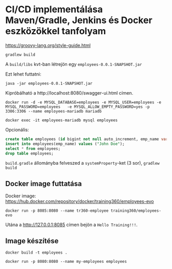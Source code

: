 # CI/CD implementálása Maven/Gradle, Jenkins és Docker eszközökkel tanfolyam

https://groovy-lang.org/style-guide.html

```shell
gradlew build
```

A `build/libs` kvt-ban létrejön egy `employees-0.0.1-SNAPSHOT.jar`

Ezt lehet futtatni:

```shell
java -jar employees-0.0.1-SNAPSHOT.jar
```

Kipróbálható a http://localhost:8080/swagger-ui.html címen.

```shell
docker run -d -e MYSQL_DATABASE=employees -e MYSQL_USER=employees -e MYSQL_PASSWORD=employees   -e MYSQL_ALLOW_EMPTY_PASSWORD=yes -p 3306:3306 --name employees-mariadb mariadb
```

```shell
docker exec -it employees-mariadb mysql employees
```

Opcionális:

```sql
create table employees (id bigint not null auto_increment, emp_name varchar(255), primary key (id));
insert into employees(emp_name) values ("John Doe");
select * from employees;
drop table employees;
```

`build.gradle` állományba felveszed a `systemProperty`-ket (3 sor), `gradlew build`

## Docker image futtatása

Docker image: https://hub.docker.com/repository/docker/training360/employees-evo

```shell
docker run -p 8085:8080 --name tr360-employee training360/employees-evo
```

Utána a http://127.0.0.1:8085 címen bejön a `Hello Training!!!`.

## Image készítése

```shell
docker build -t employees .

docker run -p 8080:8080 --name my-employees employees
```